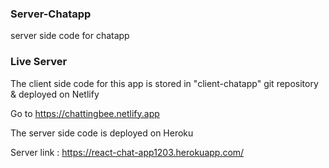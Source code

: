 ### Server-Chatapp
server side code for chatapp

### Live Server

The client side code for this app is stored in "client-chatapp" git repository & deployed on Netlify

Go to https://chattingbee.netlify.app

The server side code is deployed on Heroku

Server link : https://react-chat-app1203.herokuapp.com/

